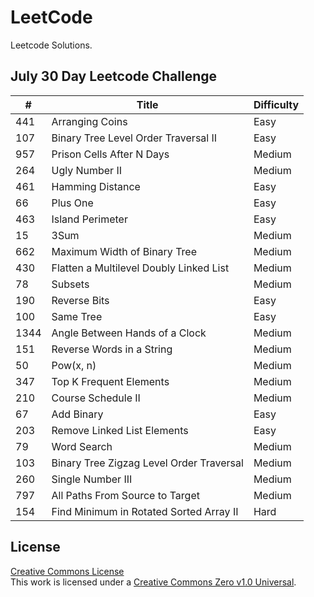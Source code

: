 # LeetCode
Leetcode Solutions.

## July 30 Day Leetcode Challenge
| # | Title | Difficulty |
| --- | --- | --- |
| 441 | Arranging Coins | Easy |
| 107 | Binary Tree Level Order Traversal II | Easy |
| 957 | Prison Cells After N Days | Medium |
| 264 | Ugly Number II | Medium |
| 461 | Hamming Distance | Easy |
| 66 | Plus One | Easy |
| 463 | Island Perimeter | Easy |
| 15 | 3Sum | Medium |
| 662 | Maximum Width of Binary Tree | Medium |
| 430 | Flatten a Multilevel Doubly Linked List | Medium |
| 78 | Subsets | Medium |
| 190 | Reverse Bits | Easy |
| 100 | Same Tree | Easy |
| 1344 | Angle Between Hands of a Clock | Medium |
| 151 | Reverse Words in a String | Medium |
| 50 | Pow(x, n) | Medium |
| 347 | Top K Frequent Elements | Medium |
| 210 | Course Schedule II | Medium |
| 67 | Add Binary | Easy |
| 203 | Remove Linked List Elements | Easy |
| 79 | Word Search | Medium |
| 103 | Binary Tree Zigzag Level Order Traversal | Medium |
| 260 | Single Number III | Medium |
| 797 | All Paths From Source to Target | Medium |
| 154 | Find Minimum in Rotated Sorted Array II | Hard |


## License
<a rel="license" href="https://github.com/varnika98/Leetcode/blob/master/LICENSE">Creative Commons License</a><br />This work is licensed under a <a rel="license" href="https://creativecommons.org/publicdomain/zero/1.0//">Creative Commons Zero v1.0 Universal</a>.

